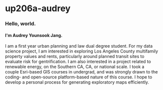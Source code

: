 # up206a-audrey
### Hello, world.
#### I'm Audrey Younsook Jang.
I am a first year urban planning and law dual degree student. 
For my data science project, I am interested in exploring Los Angeles County multifamily property values and rents, particularly around planned transit sites to evaluate risk for gentrification. 
I am also interested in a project related to renewable energy, on the Southern CA, CA, or national scale. 
I took a couple Esri-based GIS courses in undergrad, and was strongly drawn to the coding- and open-source platform-based nature of this course. 
I hope to develop a personal process for generating exploratory maps efficiently. 
